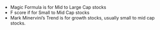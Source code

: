 * Magic Formula is for Mid to Large Cap stocks
* F score if for Small to Mid Cap stocks
* Mark Minervini’s Trend is for growth stocks, usually small to mid cap stocks.